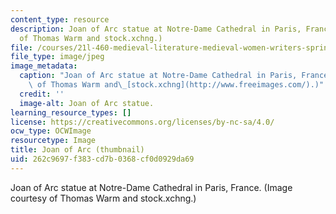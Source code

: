 ```yaml
---
content_type: resource
description: Joan of Arc statue at Notre-Dame Cathedral in Paris, France. (Image courtesy
  of Thomas Warm and stock.xchng.)
file: /courses/21l-460-medieval-literature-medieval-women-writers-spring-2004/262c9697f383cd7b0368cf0d0929da69_21l-460s04-th.jpg
file_type: image/jpeg
image_metadata:
  caption: "Joan of Arc statue at Notre-Dame Cathedral in Paris, France. (Image courtesy\
    \ of Thomas Warm and\_[stock.xchng](http://www.freeimages.com/).)"
  credit: ''
  image-alt: Joan of Arc statue.
learning_resource_types: []
license: https://creativecommons.org/licenses/by-nc-sa/4.0/
ocw_type: OCWImage
resourcetype: Image
title: Joan of Arc (thumbnail)
uid: 262c9697-f383-cd7b-0368-cf0d0929da69
---
```

Joan of Arc statue at Notre-Dame Cathedral in Paris, France. (Image courtesy of Thomas Warm and stock.xchng.)
